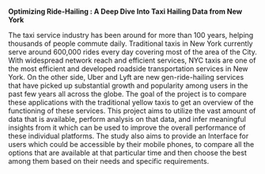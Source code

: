 **Optimizing Ride-Hailing : A Deep Dive Into Taxi Hailing Data from New York**

The taxi service industry has been around for more than 100 years, helping thousands of people commute daily. Traditional taxis in New York currently serve around 600,000 rides every day covering most of the area of the City. With widespread network reach and efficient services, NYC taxis are one of the most efficient and developed roadside transportation services in New York. On the other side, Uber and Lyft are new gen-ride-hailing services that have picked up substantial growth and popularity among users in the past few years all across the globe. The goal of the project is to compare these applications with the traditional yellow taxis to get an overview of the functioning of these services. This project aims to utilize the vast amount of data that is available, perform analysis on that data, and infer meaningful insights from it which can be used to improve the overall performance of these individual platforms. The study also aims to provide an Interface for users which could be accessible by their mobile phones, to compare all the options that are available at that particular time and then choose the best among them based on their needs and specific requirements. 
